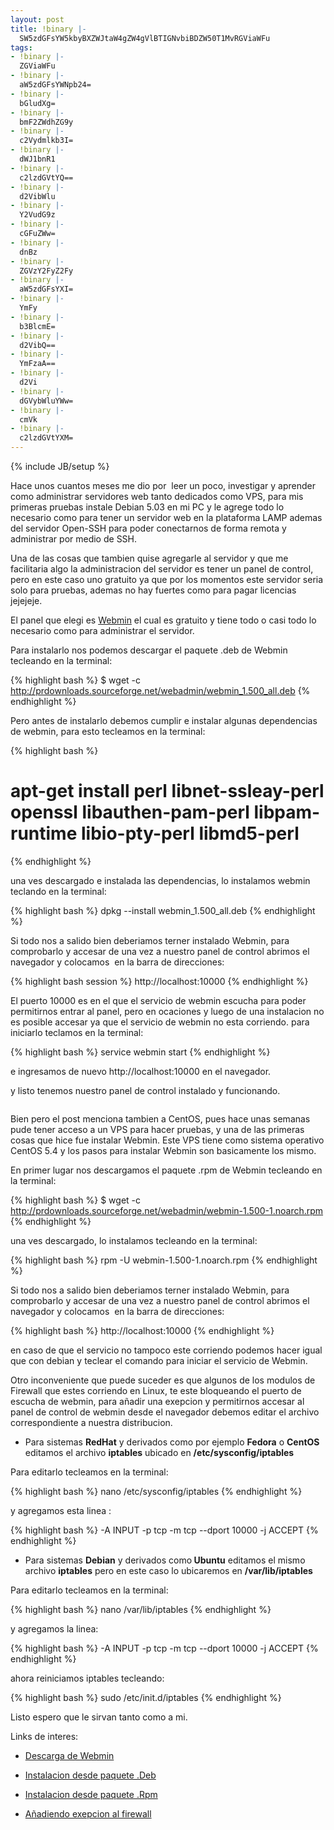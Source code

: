 ```yaml
---
layout: post
title: !binary |-
  SW5zdGFsYW5kbyBXZWJtaW4gZW4gVlBTIGNvbiBDZW50T1MvRGViaWFu
tags:
- !binary |-
  ZGViaWFu
- !binary |-
  aW5zdGFsYWNpb24=
- !binary |-
  bGludXg=
- !binary |-
  bmF2ZWdhZG9y
- !binary |-
  c2Vydmlkb3I=
- !binary |-
  dWJ1bnR1
- !binary |-
  c2lzdGVtYQ==
- !binary |-
  d2VibWlu
- !binary |-
  Y2VudG9z
- !binary |-
  cGFuZWw=
- !binary |-
  dnBz
- !binary |-
  ZGVzY2FyZ2Fy
- !binary |-
  aW5zdGFsYXI=
- !binary |-
  YmFy
- !binary |-
  b3BlcmE=
- !binary |-
  d2VibQ==
- !binary |-
  YmFzaA==
- !binary |-
  d2Vi
- !binary |-
  dGVybWluYWw=
- !binary |-
  cmVk
- !binary |-
  c2lzdGVtYXM=
---
```

{% include JB/setup %}

Hace unos cuantos meses me dio por  leer un poco, investigar y aprender como administrar servidores web tanto dedicados como VPS, para mis primeras pruebas instale Debian 5.03 en mi PC y le agrege todo lo necesario como para tener un servidor web en la plataforma LAMP ademas del servidor Open-SSH para poder conectarnos de forma remota y administrar por medio de SSH.

Una de las cosas que tambien quise agregarle al servidor y que me facilitaria algo la administracion del servidor es tener un panel de control, pero en este caso uno gratuito ya que por los momentos este servidor seria solo para pruebas, ademas no hay fuertes como para pagar licencias jejejeje.

El panel que elegi es <a href="http://webmin.com" target="_blank">Webmin</a> el cual es gratuito y tiene todo o casi todo lo necesario como para administrar el servidor.

Para instalarlo nos podemos descargar el paquete .deb de Webmin tecleando en la terminal:

{% highlight bash %}
$ wget -c http://prdownloads.sourceforge.net/webadmin/webmin_1.500_all.deb
{% endhighlight %}

Pero antes de instalarlo debemos cumplir e instalar algunas dependencias de webmin, para esto tecleamos en la terminal:

{% highlight bash %}
# apt-get install perl libnet-ssleay-perl openssl libauthen-pam-perl libpam-runtime libio-pty-perl libmd5-perl
{% endhighlight %}

una ves descargado e instalada las dependencias, lo instalamos webmin teclando en la terminal:

{% highlight bash %}
dpkg --install webmin_1.500_all.deb
{% endhighlight %}

Si todo nos a salido bien deberiamos terner instalado Webmin, para comprobarlo y accesar de una vez a nuestro panel de control abrimos el navegador y colocamos  en la barra de direcciones:

{% highlight bash session %}
http://localhost:10000
{% endhighlight %}

El puerto 10000 es en el que el servicio de webmin escucha para poder permitirnos entrar al panel, pero en ocaciones y luego de una instalacion no es posible accesar ya que el servicio de webmin no esta corriendo. para iniciarlo teclamos en la terminal:

{% highlight bash %}
 service webmin start
{% endhighlight %}

e ingresamos de nuevo http://localhost:10000 en el navegador.

y listo tenemos nuestro panel de control instalado y funcionando.

<a href="http://imgur.com/HCRI4"><img src="http://i.imgur.com/HCRI4l.png" title="Hosted by imgur.com" alt="" /></a>

Bien pero el post menciona tambien a CentOS, pues hace unas semanas pude tener acceso a un VPS para hacer pruebas, y una de las primeras cosas que hice fue instalar Webmin. Este VPS tiene como sistema operativo CentOS 5.4 y los pasos para instalar Webmin son basicamente los mismo.

En primer lugar nos descargamos el paquete .rpm de Webmin tecleando en la terminal:

{% highlight bash %}
$ wget -c http://prdownloads.sourceforge.net/webadmin/webmin-1.500-1.noarch.rpm
{% endhighlight %}

una ves descargado, lo instalamos tecleando en la terminal:

{% highlight bash %}
rpm -U webmin-1.500-1.noarch.rpm
{% endhighlight %}

Si todo nos a salido bien deberiamos terner instalado Webmin, para comprobarlo y accesar de una vez a nuestro panel de control abrimos el navegador y colocamos  en la barra de direcciones:

{% highlight bash %}
http://localhost:10000
{% endhighlight %}

en caso de que el servicio no tampoco este corriendo podemos hacer igual que con debian y teclear el comando para iniciar el servicio de Webmin.

Otro inconveniente que puede suceder es que algunos de los modulos de Firewall que estes corriendo en Linux, te este bloqueando el puerto de escucha de webmin, para añadir una exepcion y permitirnos accesar al panel de control de webmin desde el navegador debemos editar el archivo correspondiente a nuestra distribucion.

- Para sistemas <strong>RedHat</strong> y derivados como por ejemplo <strong>Fedora</strong> o <strong>CentOS</strong> editamos el archivo <strong>iptables</strong> ubicado en <strong>/etc/sysconfig/iptables</strong>

Para editarlo tecleamos en la terminal:

{% highlight bash %}
nano /etc/sysconfig/iptables
{% endhighlight %}

y agregamos esta linea :

{% highlight bash %}
-A INPUT -p tcp -m tcp --dport 10000 -j ACCEPT
{% endhighlight %}

- Para sistemas <strong>Debian</strong> y derivados como<strong> Ubuntu</strong> editamos el mismo archivo <strong>iptables</strong> pero en este caso lo ubicaremos en <strong>/var/lib/iptables</strong>

Para editarlo tecleamos en la terminal:

{% highlight bash %}
nano /var/lib/iptables
{% endhighlight %}

y agregamos la linea:

{% highlight bash %}
-A INPUT -p tcp -m tcp --dport 10000 -j ACCEPT
{% endhighlight %}

ahora reiniciamos iptables tecleando:

{% highlight bash %}
sudo /etc/init.d/iptables
{% endhighlight %}

Listo espero que le sirvan tanto como a mi.

Links de interes:

- <a href="http://webmin.com/download.html" target="_blank">Descarga de Webmin</a>

- <a href="http://webmin.com/deb.html" target="_blank">Instalacion desde paquete .Deb</a>

- <a href="http://webmin.com/rpm.html" target="_blank">Instalacion desde paquete .Rpm</a>

- <a href="http://webmin.com/firewall.html" target="_blank">Añadiendo exepcion al firewall</a>
